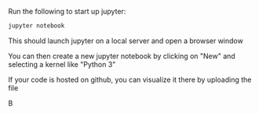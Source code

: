 Run the following to start up jupyter:
```bash
jupyter notebook
```

This should launch jupyter on a local server and open a browser window

You can then create a new jupyter notebook by clicking on "New" and selecting a kernel like "Python 3"

If your code is hosted on github, you can visualize it there by uploading the file

B
